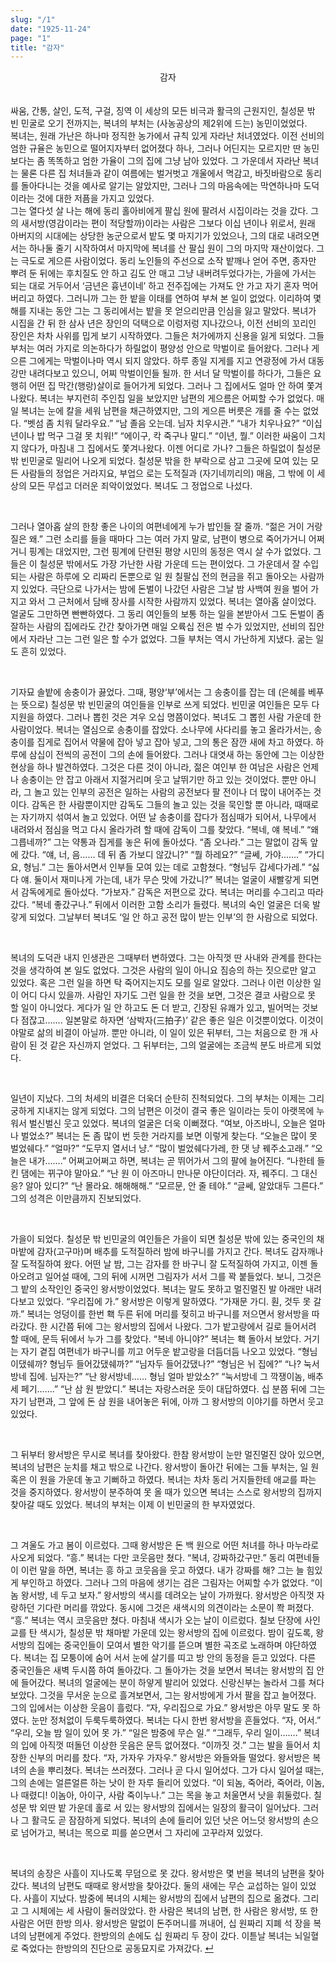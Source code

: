 ```yaml
---
slug: "/1"
date: "1925-11-24"
page: "1"
title: "감자"
---
```


<div style="text-align: center;">
    <div class="post-line" style="display: inline-block; line-height:160%">
    감자
    </div>
</div>

<br>

싸움, 간통, 살인, 도적, 구걸, 징역 이 세상의 모든 비극과 활극의 근원지인, 칠성문 밖 빈 민굴로 오기 전까지는, 복녀의 부처는 (사농공상의 제2위에 드는) 농민이었었다.  
복녀는, 원래 가난은 하나마 정직한 농가에서 규칙 있게 자라난 처녀였었다. 이전 선비의 엄한 규율은 농민으로 떨어지자부터 없어졌다 하나, 그러나 어딘지는 모르지만 딴 농민보다는 좀 똑똑하고 엄한 가율이 그의 집에 그냥 남아 있었다. 그 가운데서 자라난 복녀는 물론 다른 집 처녀들과 같이 여름에는 벌거벗고 개울에서 멱감고, 바짓바람으로 동리를 돌아다니는 것을 예사로 알기는 알았지만, 그러나 그의 마음속에는 막연하나마 도덕이라는 것에 대한 저픔을 가지고 있었다.  
그는 열다섯 살 나는 해에 동리 홀아비에게 팔십 원에 팔려서 시집이라는 것을 갔다. 그의 새서방(영감이라는 편이 적당할까)이라는 사람은 그보다 이십 년이나 위로서, 원래 아버지의 시대에는 상당한 농군으로서 밭도 몇 마지기가 있었으나, 그의 대로 내려오면서는 하나둘 줄기 시작하여서 마지막에 복녀를 산 팔십 원이 그의 마지막 재산이었다. 그는 극도로 게으른 사람이었다. 동리 노인들의 주선으로 소작 밭깨나 얻어 주면, 종자만 뿌려 둔 뒤에는 후치질도 안 하고 김도 안 매고 그냥 내버려두었다가는, 가을에 가서는 되는 대로 거두어서 ‘금년은 흉년이네’ 하고 전주집에는 가져도 안 가고 자기 혼자 먹어 버리고 하였다. 그러니까 그는 한 밭을 이태를 연하여 부쳐 본 일이 없었다. 이리하여 몇 해를 지내는 동안 그는 그 동리에서는 밭을 못 얻으리만큼 인심을 잃고 말았다.
복녀가 시집을 간 뒤 한 삼사 년은 장인의 덕택으로 이렁저렁 지나갔으나, 이전 선비의 꼬리인 장인은 차차 사위를 밉게 보기 시작하였다. 그들은 처가에까지 신용을 잃게 되었다.
그들 부처는 여러 가지로 의논하다가 하릴없이 평양성 안으로 막벌이로 들어왔다. 그러나 게으른 그에게는 막벌이나마 역시 되지 않았다. 하루 종일 지게를 지고 연광정에 가서 대동강만 내려다보고 있으니, 어찌 막벌이인들 될까. 한 서너 달 막벌이를 하다가, 그들은 요행히 어떤 집 막간(행랑)살이로 들어가게 되었다.
그러나 그 집에서도 얼마 안 하여 쫓겨나왔다. 복녀는 부지런히 주인집 일을 보았지만 남편의 게으름은 어찌할 수가 없었다. 매일 복녀는 눈에 칼을 세워 남편을 채근하였지만, 그의 게으른 버릇은 개를 줄 수는 없었다.
“벳섬 좀 치워 달라우요.”
“남 졸음 오는데. 님자 치우시관.” “내가 치우나요?”
“이십 년이나 밥 먹구 그걸 못 치워!” “에이구, 칵 죽구나 말디.”
“이년, 뭘.”
이러한 싸움이 그치지 않다가, 마침내 그 집에서도 쫓겨나왔다.
이젠 어디로 가나? 그들은 하릴없이 칠성문 밖 빈민굴로 밀리어 나오게 되었다.
칠성문 밖을 한 부락으로 삼고 그곳에 모여 있는 모든 사람들의 정업은 거라지요, 부업으 로는 도적질과 (자기네끼리의) 매음, 그 밖에 이 세상의 모든 무섭고 더러운 죄악이었었다. 복녀도 그 정업으로 나섰다.

<br>

그러나 열아홉 살의 한창 좋은 나이의 여편네에게 누가 밥인들 잘 줄까.
“젊은 거이 거랑질은 왜.”
그런 소리를 들을 때마다 그는 여러 가지 말로, 남편이 병으로 죽어가거니 어쩌거니 핑계는 대었지만, 그런 핑계에 단련된 평양 시민의 동정은 역시 살 수가 없었다. 그들은 이 칠성문 밖에서도 가장 가난한 사람 가운데 드는 편이었다. 그 가운데서 잘 수입되는 사람은 하루에 오 리짜리 돈뿐으로 일 원 칠팔십 전의 현금을 쥐고 돌아오는 사람까지 있었다. 극단으로 나가서는 밤에 돈벌이 나갔던 사람은 그날 밤 사백여 원을 벌어 가지고 와서 그 근처에서 담배 장사를 시작한 사람까지 있었다.
복녀는 열아홉 살이었다. 얼굴도 그만하면 빤빤하였다. 그 동리 여인들의 보통 하는 일을 본받아서 그도 돈벌이 좀 잘하는 사람의 집에라도 간간 찾아가면 매일 오륙십 전은 벌 수가 있었지만, 선비의 집안에서 자라난 그는 그런 일은 할 수가 없었다.
그들 부처는 역시 가난하게 지냈다. 굶는 일도 흔히 있었다.

<br>

기자묘 솔밭에 송충이가 끓었다. 그때, 평양‘부’에서는 그 송충이를 잡는 데 (은혜를 베푸는 뜻으로) 칠성문 밖 빈민굴의 여인들을 인부로 쓰게 되었다. 빈민굴 여인들은 모두 다 지원을 하였다. 그러나 뽑힌 것은 겨우 오십 명쯤이었다. 복녀도 그 뽑힌 사람 가운데 한 사람이었다.
복녀는 열심으로 송충이를 잡았다. 소나무에 사다리를 놓고 올라가서는, 송충이를 집게로 집어서 약물에 잡아 넣고 잡아 넣고, 그의 통은 잠깐 새에 차고 하였다. 하루에 삼십이 전씩의 공전이 그의 손에 들어왔다.
그러나 대엿새 하는 동안에 그는 이상한 현상을 하나 발견하였다. 그것은 다른 것이 아니라, 젊은 여인부 한 여남은 사람은 언제나 송충이는 안 잡고 아래서 지절거리며 웃고 날뛰기만 하고 있는 것이었다. 뿐만 아니라, 그 놀고 있는 인부의 공전은 일하는 사람의 공전보다 팔 전이나 더 많이 내어주는 것이다.
감독은 한 사람뿐이지만 감독도 그들의 놀고 있는 것을 묵인할 뿐 아니라, 때때로는 자기까지 섞여서 놀고 있었다.
어떤 날 송충이를 잡다가 점심때가 되어서, 나무에서 내려와서 점심을 먹고 다시 올라가려 할 때에 감독이 그를 찾았다.
“복네, 얘 복네.”
“왜 그릅네까?”
그는 약통과 집게를 놓은 뒤에 돌아섰다. “좀 오나라.”
그는 말없이 감독 앞에 갔다.
“얘, 너, 음…… 데 뒤 좀 가보디 않갔니?” “뭘 하레요?”
“글쎄, 가야…….”
“가디요, 형님.”
그는 돌아서면서 인부들 모여 있는 데로 고함쳤다. “형님두 갑세다가레.”
“싫다 얘. 둘이서 재미나게 가는데, 내가 무슨 맛에 가갔니?” 복녀는 얼굴이 새빨갛게 되면서 감독에게로 돌아섰다. “가보자.”
감독은 저편으로 갔다. 복녀는 머리를 수그리고 따라갔다. “복네 좋갔구나.”
뒤에서 이러한 고함 소리가 들렸다. 복녀의 숙인 얼굴은 더욱 발갛게 되었다. 그날부터 복녀도 ‘일 안 하고 공전 많이 받는 인부’의 한 사람으로 되었다.

<br>

복녀의 도덕관 내지 인생관은 그때부터 변하였다.
그는 아직껏 딴 사내와 관계를 한다는 것을 생각하여 본 일도 없었다. 그것은 사람의 일이 아니요 짐승의 하는 짓으로만 알고 있었다. 혹은 그런 일을 하면 탁 죽어지는지도 모를 일로 알았다.
그러나 이런 이상한 일이 어디 다시 있을까. 사람인 자기도 그런 일을 한 것을 보면, 그것은 결코 사람으로 못 할 일이 아니었다. 게다가 일 안 하고도 돈 더 받고, 긴장된 유쾌가 있고, 빌어먹는 것보다 점잖고…….
일본말로 하자면 ‘삼박자(三拍子)’ 같은 좋은 일은 이것뿐이었다. 이것이야말로 삶의 비결이 아닐까. 뿐만 아니라, 이 일이 있은 뒤부터, 그는 처음으로 한 개 사람이 된 것 같은 자신까지 얻었다.
그 뒤부터는, 그의 얼굴에는 조금씩 분도 바르게 되었다.

<br>

일년이 지났다.
그의 처세의 비결은 더욱더 순탄히 진척되었다. 그의 부처는 이제는 그리 궁하게 지내지는 않게 되었다.
그의 남편은 이것이 결국 좋은 일이라는 듯이 아랫목에 누워서 벌신벌신 웃고 있었다. 복녀의 얼굴은 더욱 이뻐졌다.
“여보, 아즈바니, 오늘은 얼마나 벌었소?”
복녀는 돈 좀 많이 번 듯한 거라지를 보면 이렇게 찾는다. “오늘은 많이 못 벌었쉐다.”
“얼마?”
“도무지 열서너 냥.”
“많이 벌었쉐다가레, 한 댓 냥 꿰주소고래.” “오늘은 내가…….”
어쩌고어쩌고 하면, 복녀는 곧 뛰어가서 그의 팔에 늘어진다. “나한테 들킨 댐에는 뀌구야 말아요.”
“난 원 이 아즈마니 만나문 야단이더라. 자, 꿰주디. 그 대신 응? 알아 있디?”
“난 몰라요. 해해해해.”
“모르문, 안 줄 테야.”
“글쎄, 알았대두 그른다.”
그의 성격은 이만큼까지 진보되었다.

<br>

가을이 되었다.
칠성문 밖 빈민굴의 여인들은 가을이 되면 칠성문 밖에 있는 중국인의 채마밭에 감자(고구마)며 배추를 도적질하러 밤에 바구니를 가지고 간다. 복녀도 감자깨나 잘 도적질하여 왔다.
어떤 날 밤, 그는 감자를 한 바구니 잘 도적질하여 가지고, 이젠 돌아오려고 일어설 때에, 그의 뒤에 시꺼먼 그림자가 서서 그를 꽉 붙들었다. 보니, 그것은 그 밭의 소작인인 중국인 왕서방이었었다. 복녀는 말도 못하고 멀진멀진 발 아래만 내려다보고 있었다.
“우리집에 가.”
왕서방은 이렇게 말하였다. “가재문 가디. 훤, 것두 못 갈까.”
복녀는 엉덩이를 한번 홱 두른 뒤에 머리를 젖히고 바구니를 저으면서 왕서방을 따라갔다.
한 시간쯤 뒤에 그는 왕서방의 집에서 나왔다. 그가 밭고랑에서 길로 들어서려 할 때에, 문득 뒤에서 누가 그를 찾았다.
“복네 아니야?”
복녀는 홱 돌아서 보았다. 거기는 자기 곁집 여편네가 바구니를 끼고 어두운 밭고랑을 더듬더듬 나오고 있었다.
“형님이댔쉐까? 형님두 들어갔댔쉐까?” “님자두 들어갔댔나?”
“형님은 뉘 집에?”
“나? 눅서방네 집에. 님자는?”
“난 왕서방네…… 형님 얼마 받았소?” “눅서방네 그 깍쟁이놈, 배추 세 페기…….” “난 삼 원 받았디.”
복녀는 자랑스러운 듯이 대답하였다.
십 분쯤 뒤에 그는 자기 남편과, 그 앞에 돈 삼 원을 내어놓은 뒤에, 아까 그 왕서방의 이야기를 하면서 웃고 있었다.

<br>

그 뒤부터 왕서방은 무시로 복녀를 찾아왔다. 한참 왕서방이 눈만 멀진멀진 앉아 있으면, 복녀의 남편은 눈치를 채고 밖으로 나간다. 왕서방이 돌아간 뒤에는 그들 부처는, 일 원 혹은 이 원을 가운데 놓고 기뻐하고 하였다. 복녀는 차차 동리 거지들한테 애교를 파는 것을 중지하였다. 왕서방이 분주하여 못 올 때가 있으면 복녀는 스스로 왕서방의 집까지 찾아갈 때도 있었다. 복녀의 부처는 이제 이 빈민굴의 한 부자였었다.

<br>

그 겨울도 가고 봄이 이르렀다.
그때 왕서방은 돈 백 원으로 어떤 처녀를 하나 마누라로 사오게 되었다. “흥.”
복녀는 다만 코웃음만 쳤다. “복녀, 강짜하갔구만.”
동리 여편네들이 이런 말을 하면, 복녀는 흥 하고 코웃음을 웃고 하였다.
내가 강짜를 해? 그는 늘 힘있게 부인하고 하였다. 그러나 그의 마음에 생기는 검은 그림자는 어찌할 수가 없었다.
“이놈 왕서방, 네 두고 보자.”
왕서방의 색시를 데려오는 날이 가까웠다. 왕서방은 아직껏 자랑하던 기다란 머리를 깎았다. 동시에 그것은 새색시의 의견이라는 소문이 쫙 퍼졌다.
“흥.”
복녀는 역시 코웃음만 쳤다.
마침내 색시가 오는 날이 이르렀다. 칠보 단장에 사인교를 탄 색시가, 칠성문 밖 채마밭 가운데 있는 왕서방의 집에 이르렀다.
밤이 깊도록, 왕서방의 집에는 중국인들이 모여서 별한 악기를 뜯으며 별한 곡조로 노래하며 야단하였다.
복녀는 집 모퉁이에 숨어 서서 눈에 살기를 띠고 방 안의 동정을 듣고 있었다.
다른 중국인들은 새벽 두시쯤 하여 돌아갔다. 그 돌아가는 것을 보면서 복녀는 왕서방의 집 안에 들어갔다. 복녀의 얼굴에는 분이 하얗게 발리어 있었다.
신랑신부는 놀라서 그를 쳐다보았다. 그것을 무서운 눈으로 흘겨보면서, 그는 왕서방에게 가서 팔을 잡고 늘어졌다. 그의 입에서는 이상한 웃음이 흘렀다.
“자, 우리집으로 가요.”
왕서방은 아무 말도 못 하였다. 눈만 정처없이 두룩두룩하였다. 복녀는 다시 한번 왕서방을 흔들었다.
“자, 어서.”
“우리, 오늘 밤 일이 있어 못 가.” “일은 밤중에 무슨 일.”
“그래두, 우리 일이…….”
복녀의 입에 아직껏 떠돌던 이상한 웃음은 문득 없어졌다. “이까짓 것.”
그는 발을 들어서 치장한 신부의 머리를 찼다.
“자, 가자우 가자우.”
왕서방은 와들와들 떨었다. 왕서방은 복녀의 손을 뿌리쳤다.
복녀는 쓰러졌다. 그러나 곧 다시 일어섰다. 그가 다시 일어설 때는, 그의 손에는 얼른얼른 하는 낫이 한 자루 들리어 있었다.
“이 되놈, 죽어라, 죽어라, 이놈, 나 때렸디! 이놈아, 아이구, 사람 죽이누나.”
그는 목을 놓고 처울면서 낫을 휘둘렀다. 칠성문 밖 외딴 밭 가운데 홀로 서 있는 왕서방의 집에서는 일장의 활극이 일어났다. 그러나 그 활극도 곧 잠잠하게 되었다. 복녀의 손에 들리어 있던 낫은 어느덧 왕서방의 손으로 넘어가고, 복녀는 목으로 피를 쏟으면서 그 자리에 고꾸라져 있었다.

<br>

복녀의 송장은 사흘이 지나도록 무덤으로 못 갔다. 왕서방은 몇 번을 복녀의 남편을 찾아갔다. 복녀의 남편도 때때로 왕서방을 찾아갔다. 둘의 새에는 무슨 교섭하는 일이 있었다. 사흘이 지났다.
밤중에 복녀의 시체는 왕서방의 집에서 남편의 집으로 옮겼다.
그리고 그 시체에는 세 사람이 둘러앉았다. 한 사람은 복녀의 남편, 한 사람은 왕서방, 또 한 사람은 어떤 한방 의사. 왕서방은 말없이 돈주머니를 꺼내어, 십 원짜리 지폐 석 장을 복녀의 남편에게 주었다. 한방의의 손에도 십 원짜리 두 장이 갔다.
이튿날 복녀는 뇌일혈로 죽었다는 한방의의 진단으로 공동묘지로 가져갔다. <a href="/">↵</a>
